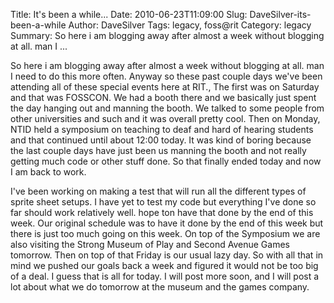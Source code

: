 Title: It's been a while...
Date: 2010-06-23T11:09:00
Slug: DaveSilver-its-been-a-while
Author: DaveSilver
Tags: legacy, foss@rit
Category: legacy
Summary: So here i am blogging away after almost a week without blogging at all. man I ... 

So here i am blogging away after almost a week without blogging at all. man I
need to do this more often. Anyway so these past couple days we've been
attending all of these special events here at RIT., The first was on Saturday
and that was FOSSCON. We had a booth there and we basically just spent the day
hanging out and manning the booth. We talked to some people from other
universities and such and it was overall pretty cool. Then on Monday, NTID
held a symposium on teaching to deaf and hard of hearing students and that
continued until about 12:00 today. It was kind of boring because the last
couple days have just been us manning the booth and not really getting much
code or other stuff done. So that finally ended today and now I am back to
work.

I've been working on making a test that will run all the different types of
sprite sheet setups. I have yet to test my code but everything I've done so
far should work relatively well. hope ton have that done by the end of this
week. Our original schedule was to have it done by the end of this week but
there is just too much going on this week. On top of the Symposium we are also
visiting the Strong Museum of Play and Second Avenue Games tomorrow. Then on
top of that Friday is our usual lazy day. So with all that in mind we pushed
our goals back a week and figured it would not be too big of a deal. I guess
that is all for today. I will post more soon, and I will post a lot about what
we do tomorrow at the museum and the games company.

